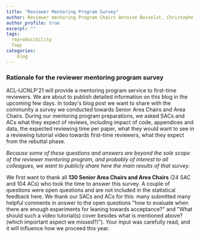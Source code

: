 ```yaml
---
title: "Reviewer Mentoring Program Survey"
author: Reviewer mentoring Program Chairs Antoine Bosselut, Christophe Gravier, Jing Huang
author_profile: true
excerpt: ""
tags:
  reproducibility
  faqs
categories:
    blog
---
```


### Rationale for the reviewer mentoring program survey
ACL-IJCNLP'21 will provide a mentoring program service to first-time reviewers. We are about to publish detailed information on this blog in the upcoming few days. In today's blog post we want to share with the community a survey we conducted towards Senior Area Chairs and Area Chairs. During our mentoring program preparations, we asked SACs and ACs what they expect of reviews, including impact of code, appendices and data, the expected reviewing time per paper, what they would want to see in a reviewing tutorial video towards first-time reviewers, what they expect from the rebuttal phase. 

*Because some of these questions and answers are beyond the sole scope of the reviewer mentoring program, and probably of interest to all colleagues, we want to publicly share here the main results of that survey.*

We first want to thank all **130 Senior Area Chairs and Area Chairs** (24 SAC and 104 ACs) who took the time to answer this survey. A couple of questions were open questions and are not included in the statistical feedback here. We thank our SACs and ACs for this: many submitted many helpful comments in answer to the open questions "how to evaluate when there are enough experiments for leaning towards acceptance?" and "What should such a video tutorial(s) cover besides what is mentioned above? (which important aspect we missed?)"). Your input was carefully read, and it will influence how we proceed this year.



